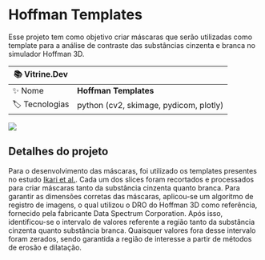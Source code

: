 # Hoffman Templates

Esse projeto tem como objetivo criar máscaras que serão utilizadas como template para a análise de contraste das substâncias cinzenta e branca no simulador Hoffman 3D.

| :books: Vitrine.Dev |     |
| -------------  | --- |
| :sparkles: Nome        | **Hoffman Templates**
| :label: Tecnologias | python (cv2, skimage, pydicom, plotly)

<!-- Inserir imagem com a #vitrinedev ao final do link -->
![](https://vitrinedev.s3.amazonaws.com/ROI_Template.png#vitrinedev)

## Detalhes do projeto

Para o desenvolvimento das máscaras, foi utilizado os templates presentes no estudo [Ikari et al.](https://www.ncbi.nlm.nih.gov/pmc/articles/PMC5052249/). Cada um dos slices foram recortados e processados para criar máscaras tanto da substância cinzenta quanto branca. Para garantir as dimensões corretas das máscaras, aplicou-se um algoritmo de registro de imagens, o qual utilizou o DRO do Hoffman 3D como referência, fornecido pela fabricante Data Spectrum Corporation. Após isso, identificou-se o intervalo de valores referente a região tanto da substância cinzenta quanto substância branca. Quaisquer valores fora desse intervalo foram zerados, sendo garantida a região de interesse a partir de métodos de erosão e dilatação.

